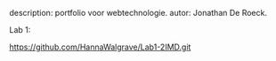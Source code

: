 description: portfolio voor webtechnologie.
autor: Jonathan De Roeck.

Lab 1:

https://github.com/HannaWalgrave/Lab1-2IMD.git
